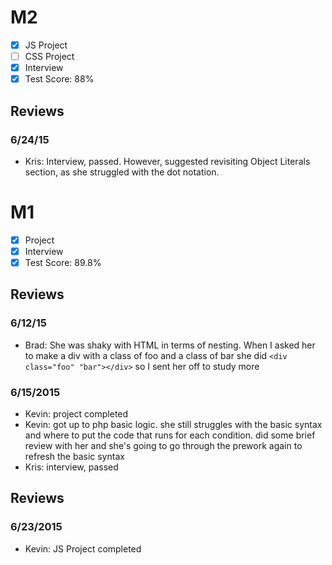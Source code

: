 # M2

- [x] JS Project
- [ ] CSS Project
- [x] Interview
- [x] Test Score: 88%

## Reviews

### 6/24/15
- Kris: Interview, passed. However, suggested revisiting Object Literals section, as she struggled with the dot notation.

# M1

- [x] Project
- [x] Interview
- [x] Test Score: 89.8%

## Reviews

### 6/12/15

- Brad: She was shaky with HTML in terms of nesting. When I asked her to make a div with a class of foo and a class of bar she did `<div class="foo" "bar"></div>` so I sent her off to study more

### 6/15/2015

- Kevin: project completed
- Kevin: got up to php basic logic. she still struggles with the basic syntax and where to put the code that runs for each condition. did some brief review with her and she's going to go through the prework again to refresh the basic syntax
- Kris: interview, passed



## Reviews

### 6/23/2015

- Kevin: JS Project completed
